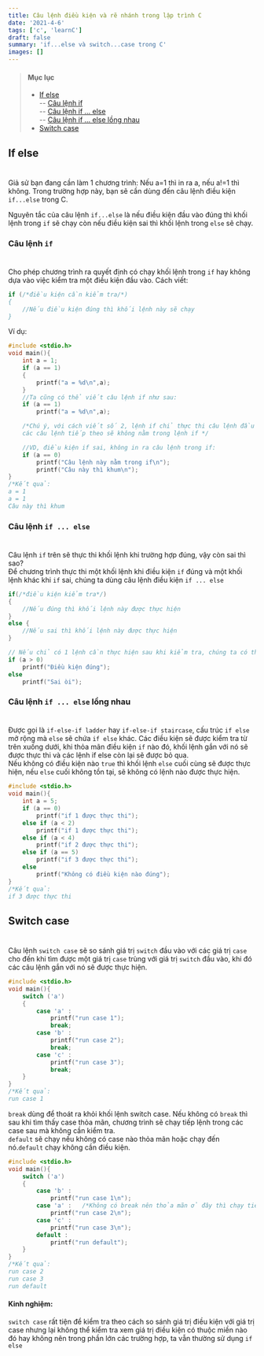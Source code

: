 ```yaml
---
title: Câu lệnh điều kiện và rẽ nhánh trong lập trình C
date: '2021-4-6'
tags: ['c', 'learnC']
draft: false
summary: 'if...else và switch...case trong C'
images: []
---
```


> #### Mục lục
>
> - [If else](#s1)<br/>
>   -- [Câu lệnh if](#s2)<br/>
>   -- [Câu lệnh if ... else](#s3)<br/>
>   -- [Câu lệnh if ... else lồng nhau](#s4)<br/>
> - [Switch case](#s5)<br/>

## If else<h1 id="s1"></h1>

Giả sử bạn đang cần làm 1 chương trình: Nếu a=1 thì in ra a, nếu a!=1 thì không. Trong trường hợp này, bạn sẽ cần dùng đến câu lệnh điều kiện `if...else` trong C.

Nguyên tắc của câu lệnh `if...else` là nếu điều kiện đầu vào đúng thì khối lệnh trong `if` sẽ chạy còn nếu điều kiện sai thì khối lệnh trong `else` sẽ chạy.

### Câu lệnh `if`<h1 id="s2"></h1>

Cho phép chương trình ra quyết định có chạy khối lệnh trong `if` hay không dựa vào việc kiểm tra một điều kiện đầu vào.
Cách viết:

```c
if (/*điều kiện cần kiểm tra/*)
{
    //Nếu điều kiện đúng thì khối lệnh này sẽ chạy
}
```

Ví dụ:

```c
#include <stdio.h>
void main(){
    int a = 1;
    if (a == 1)
    {
        printf("a = %d\n",a);
    }
    //Ta cũng có thể viết câu lệnh if như sau:
    if (a == 1)
        printf("a = %d\n",a);

    /*Chú ý, với cách viết số 2, lệnh if chỉ thực thi câu lệnh đầu tiên sau if
    các câu lệnh tiếp theo sẽ không nằm trong lệnh if */

    //VD, điều kiện if sai, không in ra câu lệnh trong if:
    if (a == 0)
        printf("Câu lệnh này nằm trong if\n");
        printf("Câu này thì khum\n");
}
/*Kết quả:
a = 1
a = 1
Câu này thì khum
```

### Câu lệnh `if ... else`<h1 id="s3"></h1>

Câu lệnh `if` trên sẽ thực thi khối lệnh khi trường hợp đúng, vậy còn sai thì sao?<br/>
Để chương trình thực thi một khối lệnh khi điều kiện `if` đúng và một khối lệnh khác khi `if` sai, chúng ta dùng câu lệnh điều kiện `if ... else`

```c
if(/*điều kiện kiểm tra*/)
{
    //Nếu đúng thì khối lệnh này được thực hiện
}
else {
    //Nếu sai thì khối lệnh này được thực hiện
}

// Nếu chỉ có 1 lệnh cần thực hiện sau khi kiểm tra, chúng ta có thể viết gọn, ví dụ:
if (a > 0)
    printf("Điều kiện đúng");
else
    printf("Sai òi");
```

### Câu lệnh `if ... else` lồng nhau<h1 id="s4"></h1>

Được gọi là `if-else-if ladder` hay `if-else-if staircase`, cấu trúc `if else` mở rộng mà `else` sẽ chứa `if else` khác. Các điều kiện sẽ được kiểm tra từ trên xuống dưới, khi thỏa mãn điều kiện `if` nào đó, khối lệnh gắn với nó sẽ được thực thi và các lệnh if else còn lại sẽ được bỏ qua.<br/>
Nếu không có điều kiện nào `true` thì khối lệnh `else` cuối cùng sẽ được thực hiện, nếu `else` cuối không tồn tại, sẽ không có lệnh nào được thực hiện.

```c
#include <stdio.h>
void main(){
    int a = 5;
    if (a == 0)
        printf("if 1 được thực thi");
    else if (a < 2)
        printf("if 1 được thực thi");
    else if (a < 4)
        printf("if 2 được thực thi");
    else if (a == 5)
        printf("if 3 được thực thi");
    else
        printf("Không có điều kiện nào đúng");
}
/*Kết quả:
if 3 được thực thi
```

## Switch case<h1 id="s5"></h1>

Câu lệnh `switch case` sẽ so sánh giá trị `switch` đầu vào với các giá trị `case` cho đến khi tìm được một giá trị `case` trùng với giá trị `switch` đầu vào, khi đó các câu lệnh gắn với nó sẽ được thực hiện.

```c
#include <stdio.h>
void main(){
    switch ('a')
    {
        case 'a' :
            printf("run case 1");
            break;
        case 'b' :
            printf("run case 2");
            break;
        case 'c' :
            printf("run case 3");
            break;
    }
}
/*Kết quả:
run case 1
```

`break` dùng để thoát ra khỏi khối lệnh switch case. Nếu không có `break` thì sau khi tìm thấy case thỏa mãn, chương trình sẽ chạy tiếp lệnh trong các case sau mà không cần kiểm tra.<br/>
`default` sẽ chạy nếu không có case nào thỏa mãn hoặc chạy đến nó.`default` chạy không cần điều kiện.

```c
#include <stdio.h>
void main(){
    switch ('a')
    {
        case 'b' :
            printf("run case 1\n");
        case 'a' :   /*Không có break nên thỏa mãn ở đây thì chạy tiếp các lệnh sau luôn*/
            printf("run case 2\n");
        case 'c' :
            printf("run case 3\n");
        default :
            printf("run default");
    }
}
/*Kết quả:
run case 2
run case 3
run default
```

#### Kinh nghiệm:

`switch case` rất tiện để kiểm tra theo cách so sánh giá trị điều kiện với giá trị case nhưng lại không thể kiểm tra xem giá trị điều kiện có thuộc miền nào đó hay không nên trong phần lớn các trường hợp, ta vẫn thường sử dụng `if else`
